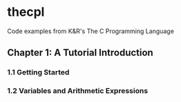 # thecpl
Code examples from K&amp;R's The C Programming Language

## Chapter 1: A Tutorial Introduction
### 1.1 Getting Started
### 1.2 Variables and Arithmetic Expressions